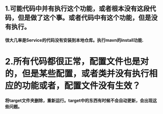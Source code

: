 ## 1.可能代码中并有执行这个功能，或者根本没有这段代码，但是做了这个事。或者代码中有这个功能，但是没有执行。

#### 很大几率是Service的代码没有安装到本地仓库。执行mavn的install功能.

# 2.所有代码都很正常，配置文件也是对的，但是某些配置，或者类并没有执行相应的功能或者，配置文件没有生效？

#### 将target文件夹删除，重新运行。target中的东西有时候不会自动更新，会出现这些问题。